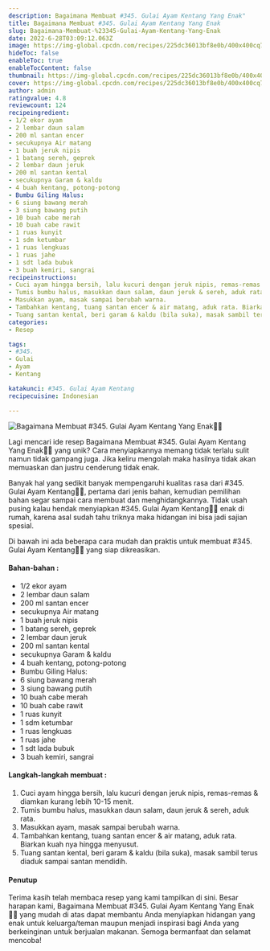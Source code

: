```yaml
---
description: Bagaimana Membuat #345. Gulai Ayam Kentang Yang Enak"
title: Bagaimana Membuat #345. Gulai Ayam Kentang Yang Enak
slug: Bagaimana-Membuat-%23345-Gulai-Ayam-Kentang-Yang-Enak
date: 2022-6-28T03:09:12.063Z
image: https://img-global.cpcdn.com/recipes/225dc36013bf8e0b/400x400cq70/photo.jpg
hideToc: false
enableToc: true
enableTocContent: false
thumbnail: https://img-global.cpcdn.com/recipes/225dc36013bf8e0b/400x400cq70/photo.jpg
cover: https://img-global.cpcdn.com/recipes/225dc36013bf8e0b/400x400cq70/photo.jpg
author: admin
ratingvalue: 4.8
reviewcount: 124
recipeingredient:
- 1/2 ekor ayam
- 2 lembar daun salam
- 200 ml santan encer
- secukupnya Air matang
- 1 buah jeruk nipis
- 1 batang sereh, geprek
- 2 lembar daun jeruk
- 200 ml santan kental
- secukupnya Garam & kaldu
- 4 buah kentang, potong-potong
- Bumbu Giling Halus:
- 6 siung bawang merah
- 3 siung bawang putih
- 10 buah cabe merah
- 10 buah cabe rawit
- 1 ruas kunyit
- 1 sdm ketumbar
- 1 ruas lengkuas
- 1 ruas jahe
- 1 sdt lada bubuk
- 3 buah kemiri, sangrai
recipeinstructions:
- Cuci ayam hingga bersih, lalu kucuri dengan jeruk nipis, remas-remas & diamkan kurang lebih 10-15 menit.
- Tumis bumbu halus, masukkan daun salam, daun jeruk & sereh, aduk rata.
- Masukkan ayam, masak sampai berubah warna.
- Tambahkan kentang, tuang santan encer & air matang, aduk rata. Biarkan kuah nya hingga menyusut.
- Tuang santan kental, beri garam & kaldu (bila suka), masak sambil terus diaduk sampai santan mendidih.
categories:
- Resep

tags:
- #345.
- Gulai
- Ayam
- Kentang

katakunci: #345. Gulai Ayam Kentang
recipecuisine: Indonesian

---
```


![Bagaimana Membuat #345. Gulai Ayam Kentang Yang Enak👩‍🍳](https://img-global.cpcdn.com/recipes/225dc36013bf8e0b/400x400cq70/photo.jpg)

Lagi mencari ide resep Bagaimana Membuat #345. Gulai Ayam Kentang Yang Enak👩‍🍳 yang unik? Cara menyiapkannya memang tidak terlalu sulit namun tidak gampang juga. Jika keliru mengolah maka hasilnya tidak akan memuaskan dan justru cenderung tidak enak.

Banyak hal yang sedikit banyak mempengaruhi kualitas rasa dari #345. Gulai Ayam Kentang👩‍🍳, pertama dari jenis bahan, kemudian pemilihan bahan segar sampai cara membuat dan menghidangkannya. Tidak usah pusing kalau hendak menyiapkan #345. Gulai Ayam Kentang👩‍🍳 enak di rumah, karena asal sudah tahu triknya maka hidangan ini bisa jadi sajian spesial.

Di bawah ini ada beberapa cara mudah dan praktis untuk membuat #345. Gulai Ayam Kentang👩‍🍳 yang siap dikreasikan.

<!--inarticleads1-->

#### Bahan-bahan :

- 1/2 ekor ayam
- 2 lembar daun salam
- 200 ml santan encer
- secukupnya Air matang
- 1 buah jeruk nipis
- 1 batang sereh, geprek
- 2 lembar daun jeruk
- 200 ml santan kental
- secukupnya Garam & kaldu
- 4 buah kentang, potong-potong
- Bumbu Giling Halus:
- 6 siung bawang merah
- 3 siung bawang putih
- 10 buah cabe merah
- 10 buah cabe rawit
- 1 ruas kunyit
- 1 sdm ketumbar
- 1 ruas lengkuas
- 1 ruas jahe
- 1 sdt lada bubuk
- 3 buah kemiri, sangrai

<!--inarticleads2-->

#### Langkah-langkah membuat :

1. Cuci ayam hingga bersih, lalu kucuri dengan jeruk nipis, remas-remas & diamkan kurang lebih 10-15 menit.
1. Tumis bumbu halus, masukkan daun salam, daun jeruk & sereh, aduk rata.
1. Masukkan ayam, masak sampai berubah warna.
1. Tambahkan kentang, tuang santan encer & air matang, aduk rata. Biarkan kuah nya hingga menyusut.
1. Tuang santan kental, beri garam & kaldu (bila suka), masak sambil terus diaduk sampai santan mendidih.

#### Penutup

Terima kasih telah membaca resep yang kami tampilkan di sini. Besar harapan kami, Bagaimana Membuat #345. Gulai Ayam Kentang Yang Enak👩‍🍳 yang mudah di atas dapat membantu Anda menyiapkan hidangan yang enak untuk keluarga/teman maupun menjadi inspirasi bagi Anda yang berkeinginan untuk berjualan makanan. Semoga bermanfaat dan selamat mencoba!